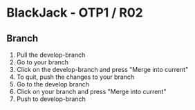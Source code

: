# BlackJack - OTP1 / R02

## Branch
1. Pull the develop-branch
2. Go to your branch
3. Click on the develop-branch and press "Merge into current"
4. To quit, push the changes to your branch
5. Go to the develop branch
6. Click on your branch and press "Merge into current"
7. Push to develop-branch

